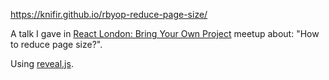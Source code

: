 https://knifir.github.io/rbyop-reduce-page-size/

A talk I gave in [React London: Bring Your Own Project](https://www.meetup.com/React-London-Bring-Your-Own-Project/) meetup about: "How to reduce page size?".

Using [reveal.js](https://github.com/hakimel/reveal.js/).
